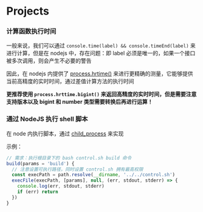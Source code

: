 # Projects



### 计算函数执行时间

一般来说，我们可以通过 `console.time(label) && console.timeEnd(label)` 来进行计算，但是在 nodejs 中，存在问题：即 label 必须是唯一的，如果一个接口被多次调用，则会产生不必要的警告

因此，在 nodejs 内提供了 [process.hrtime()](https://nodejs.org/api/process.html#process_process_hrtime_time) 来进行更精确的测量，它能够提供当前高精度的实时时间，通过差值计算方法的执行时间

<b>更推荐使用 `process.hrttime.bigint()` 来返回高精度的实时时间，但是需要注意支持版本以及 bigint 和 number 类型需要转换后再进行运算！</b>



### 通过 NodeJS 执行 shell 脚本

在 node 内执行脚本，通过 [child_process](http://nodejs.cn/api/child_process.html#child_process_child_process_execfile_file_args_options_callback) 来实现

示例：

```javascript
// 需求：执行根目录下的 bash control.sh build 命令
build(params = 'build') {
  // 注意设置可执行路径，同时设置 control.sh 拥有最高权限
  const execPath = path.resolve(__dirname, '../../control.sh')
  execFile(execPath, [params], null, (err, stdout, stderr) => {
    console.log(err, stdout, stderr)
    if (err) return
  })
}
```